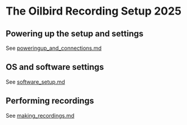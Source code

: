 # The Oilbird Recording Setup 2025

## Powering up the setup and settings 

See [poweringup_and_connections.md](poweringup_and_connections.md)

## OS and software settings

See [software_setup.md](software_setup.md)

## Performing recordings

See [making_recordings.md](making_recordings.md)